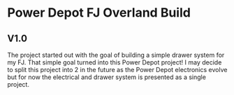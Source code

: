 # Power Depot FJ Overland Build
## V1.0
The project started out with the goal of building a simple drawer system for my FJ. That simple goal turned into this Power Depot project! I may decide to split this project into 2 in the future as the Power Depot electronics evolve but for now the electrical and drawer system is presented as a single project.